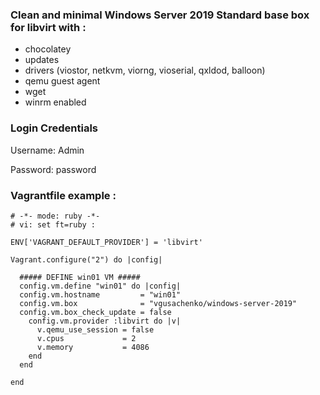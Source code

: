 ### Clean and minimal Windows Server 2019 Standard base box for libvirt with :
- chocolatey
- updates
- drivers (viostor, netkvm, viorng, vioserial, qxldod, balloon)
- qemu guest agent
- wget
- winrm enabled

### Login Credentials
Username: Admin

Password: password

### Vagrantfile example :
```
# -*- mode: ruby -*-
# vi: set ft=ruby :

ENV['VAGRANT_DEFAULT_PROVIDER'] = 'libvirt'

Vagrant.configure("2") do |config|

  ##### DEFINE win01 VM #####
  config.vm.define "win01" do |config|
  config.vm.hostname         = "win01"
  config.vm.box              = "vgusachenko/windows-server-2019"
  config.vm.box_check_update = false
    config.vm.provider :libvirt do |v|
      v.qemu_use_session = false
      v.cpus             = 2
      v.memory           = 4086
    end
  end
  
end
```
